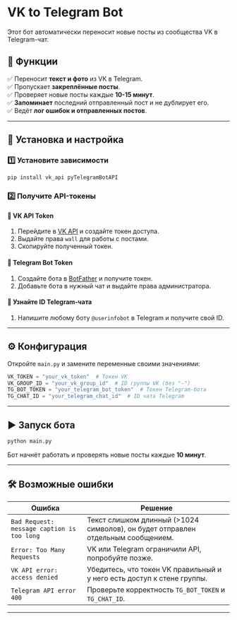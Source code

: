 # VK to Telegram Bot

Этот бот автоматически переносит новые посты из сообщества VK в Telegram-чат.

## 🚀 Функции
✅ Переносит **текст и фото** из VK в Telegram.  
✅ Пропускает **закреплённые посты**.  
✅ Проверяет новые посты каждые **10-15 минут**.  
✅ **Запоминает** последний отправленный пост и не дублирует его.  
✅ Ведёт **лог ошибок и отправленных постов**.  

---
## 🔧 Установка и настройка

### 1️⃣ Установите зависимости
```sh
pip install vk_api pyTelegramBotAPI
```

### 2️⃣ Получите API-токены

#### 🔹 VK API Token
1. Перейдите в [VK API](https://vk.com/dev) и создайте токен доступа.
2. Выдайте права `wall` для работы с постами.
3. Скопируйте полученный токен.

#### 🔹 Telegram Bot Token
1. Создайте бота в [BotFather](https://t.me/BotFather) и получите токен.
2. Добавьте бота в нужный чат и выдайте права администратора.

#### 🔹 Узнайте ID Telegram-чата
1. Напишите любому боту `@userinfobot` в Telegram и получите свой ID.

---
## ⚙️ Конфигурация
Откройте `main.py` и замените переменные своими значениями:
```python
VK_TOKEN = "your_vk_token"  # Токен VK
VK_GROUP_ID = "your_vk_group_id"  # ID группы VK (без "-")
TG_BOT_TOKEN = "your_telegram_bot_token"  # Токен Telegram-бота
TG_CHAT_ID = "your_telegram_chat_id"  # ID чата Telegram
```

---
## ▶️ Запуск бота
```sh
python main.py
```

Бот начнёт работать и проверять новые посты каждые **10 минут**.

---
## 🛠 Возможные ошибки
| Ошибка | Решение |
|--------|---------|
| `Bad Request: message caption is too long` | Текст слишком длинный (>1024 символов), он будет отправлен отдельным сообщением. |
| `Error: Too Many Requests` | VK или Telegram ограничили API, попробуйте позже. |
| `VK API error: access denied` | Убедитесь, что токен VK правильный и у него есть доступ к стене группы. |
| `Telegram API error 400` | Проверьте корректность `TG_BOT_TOKEN` и `TG_CHAT_ID`. |

---

